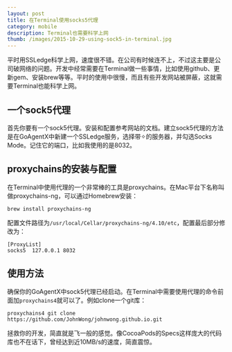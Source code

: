 ```yaml
---
layout: post
title: 在Terminal使用socks5代理
category: mobile
description: Terminal也需要科学上网
thumb: /images/2015-10-29-using-sock5-in-terminal.jpg
---
```

平时用SSLedge科学上网，速度很不错。在公司有时候连不上，不过这主要是公司破网络的问题。开发中经常需要在Terminal做一些事情，比如使用github、更新gem、安装brew等等。平时的使用中很慢，而且有些开发网站被屏蔽，这就需要Terminal也能科学上网。

## 一个sock5代理

首先你要有一个sock5代理。安装和配置参考网站的文档。建立sock5代理的方法是在GoAgentX中新建一个SSLedge服务，选择带✧的服务器，并勾选Socks Mode。记住它的端口，比如我使用的是8032。

## proxychains的安装与配置

在Terminal中使用代理的一个非常棒的工具是proxychains。在Mac平台下名称叫做proxychains-ng，可以通过Homebrew安装：
```
brew install proxychains-ng
```

配置文件路径为`/usr/local/Cellar/proxychains-ng/4.10/etc`，配置最后部分修改为：

```
[ProxyList]
socks5 	127.0.0.1 8032
```

## 使用方法

确保你的GoAgentX中sock5代理已经启动。在Terminal中需要使用代理的命令前面加`proxychains4`就可以了。例如clone一个git库：

```
proxychains4 git clone https://github.com/JohnWong/johnwong.github.io.git
```

拯救你的开发，简直就是飞一般的感觉。像CocoaPods的Specs这样庞大的代码库也不在话下，曾经达到近10MB/s的速度，简直震惊。
